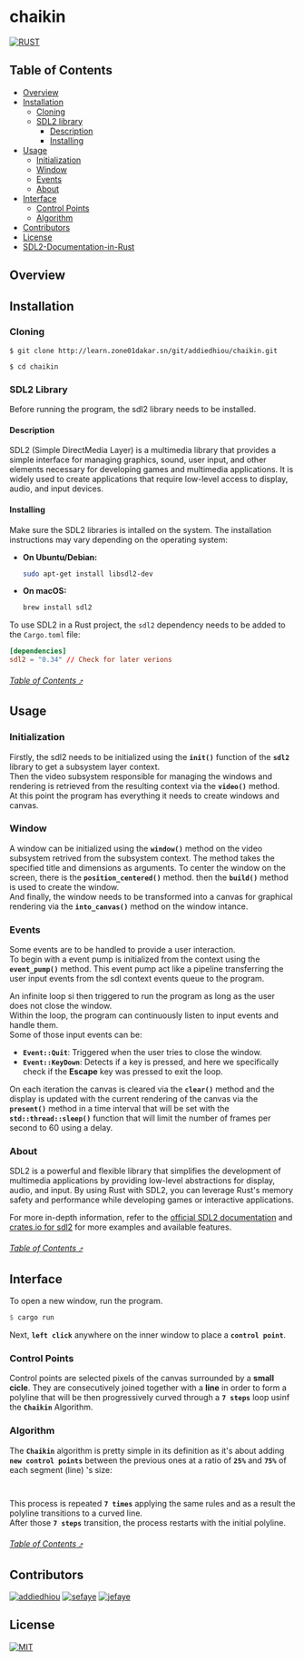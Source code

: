 # chaikin

[![RUST](https://img.shields.io/badge/Rust-black?style=for-the-badge&logo=rust&logoColor=#E57324)](src/main.rs)

## Table of Contents
- [Overview](#overview)
- [Installation](#installation)
    - [Cloning](#cloning)
    - [SDL2 library](#sdl2-library)
        - [Description](#description)
        - [Installing](#installing)
- [Usage](#usage)
    - [Initialization](#initialization)
    - [Window](#window)
    - [Events](#events)
    - [About](#about)
- [Interface](#interface)
    - [Control Points](#control-points)
    - [Algorithm](#algorithm)
- [Contributors](#contributors)
- [License](#license)
- [SDL2-Documentation-in-Rust](#sdl2-documentation-in-rust)



## Overview

## Installation

### Cloning

```shell
$ git clone http://learn.zone01dakar.sn/git/addiedhiou/chaikin.git

$ cd chaikin
```

### SDL2 Library

Before running the program, the sdl2 library needs to be installed.

#### Description

SDL2 (Simple DirectMedia Layer) is a multimedia library that provides a simple interface for managing graphics, sound, user input, and other elements necessary for developing games and multimedia applications. It is widely used to create applications that require low-level access to display, audio, and input devices.

#### Installing

Make sure the SDL2 libraries is intalled on the system. The installation instructions may vary depending on the operating system:

- **On Ubuntu/Debian:**
  ```bash
  sudo apt-get install libsdl2-dev
  ```

- **On macOS:**
  ```bash
  brew install sdl2
  ```

To use SDL2 in a Rust project, the `sdl2` dependency needs to be added to the `Cargo.toml` file:

```toml
[dependencies]
sdl2 = "0.34" // Check for later verions
```

###### [_Table of Contents ⤴️_](#table-of-contents)

## Usage

### Initialization
Firstly, the sdl2 needs to be initialized using the **`init()`** function of the **`sdl2`** library to get a subsystem layer context.  
Then the video subsystem responsible for managing the windows and rendering is retrieved from the resulting context via the **`video()`** method.  
At this point the program has everything it needs to create windows and canvas.

### Window

A window can be initialized using the **`window()`** method on the video subsystem retrived from the subsystem context. The method takes the specified title and dimensions as arguments. To center the window on the screen, there is the **`position_centered()`** method. then the **`build()`** method is used to create the window.  
And finally, the window needs to be transformed into a canvas for graphical rendering via the **`into_canvas()`** method on the window intance.

### Events

Some events are to be handled to provide a user interaction.  
To begin with a event pump is initialized from the context using the **`event_pump()`** method. This event pump act like a pipeline transferring the user input events from the sdl context events queue to the program.  

An infinite loop si then triggered to run the program as long as the user does not close the window.  
Within the loop, the program can continuously listen to input events and handle them.  
Some of those input events can be:
- **`Event::Quit`**: Triggered when the user tries to close the window.
- **`Event::KeyDown`**: Detects if a key is pressed, and here we specifically check if the **Escape** key was pressed to exit the loop.

On each iteration the canvas is cleared via the **`clear()`** method and the display is updated with the current rendering of the canvas via the **`present()`** method in a time interval that will be set with the **`std::thread::sleep()`** function that will limit the number of frames per second to 60 using a delay.

### About

SDL2 is a powerful and flexible library that simplifies the development of multimedia applications by providing low-level abstractions for display, audio, and input. By using Rust with SDL2, you can leverage Rust's memory safety and performance while developing games or interactive applications.

For more in-depth information, refer to the [official SDL2 documentation](https://wiki.libsdl.org/) and [crates.io for sdl2](https://crates.io/crates/sdl2) for more examples and available features.

###### [_Table of Contents ⤴️_](#table-of-contents)

## Interface

To open a new window, run the program.

```rust
$ cargo run
```

Next, **`left click`** anywhere on the inner window to place a **`control point`**.

### Control Points

Control points are selected pixels of the canvas surrounded by a **small cicle**. They are consecutively joined together with a **line** in order to form a polyline that will be then progressively curved through a **`7 steps`** loop usinf the **`Chaikin`** Algorithm.

### Algorithm

The **`Chaikin`** algorithm is pretty simple in its definition as it's about adding **`new control points`** between the previous ones at a ratio of **`25%`** and **`75%`** of each segment (line) 's size:  

```rust
    
```

This process is repeated **`7 times`** applying the same rules and as a result the polyline transitions to a curved line.  
After those **`7 steps`** transition, the process restarts with the initial polyline.

###### [_Table of Contents ⤴️_](#table-of-contents)

## Contributors

[![addiedhiou](https://shields.io/badge/addiedhiou-Zone01-blue)](http://learn.zone01dakar.sn/git/addiedhiou)
[![sefaye](https://shields.io/badge/sefaye-Zone01-blue)](http://learn.zone01dakar.sn/git/sefaye)
[![jefaye](https://shields.io/badge/jefaye-Zone01-blue)](http://learn.zone01dakar.sn/git/jefaye)

## License

[![MIT](https://shields.io/badge/License-MIT-yellow)](LICENSE)
